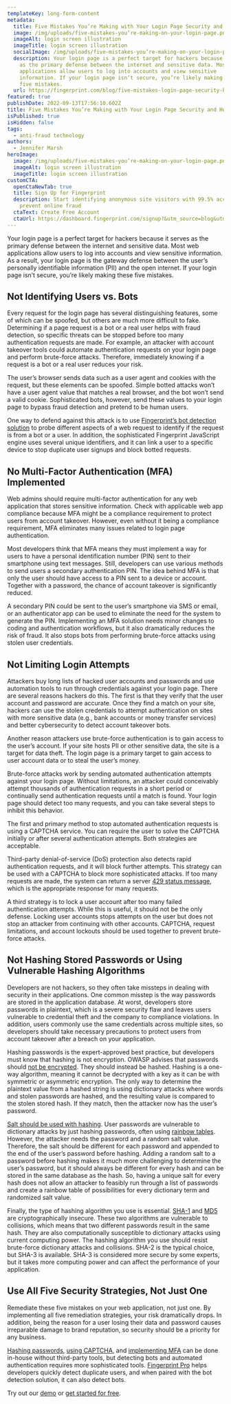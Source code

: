 ```yaml
---
templateKey: long-form-content
metadata:
  title: Five Mistakes You’re Making with Your Login Page Security and How to Fix Them
  image: /img/uploads/five-mistakes-you’re-making-on-your-login-page.png
  imageAlt: login screen illustration
  imageTitle: login screen illustration
  socialImage: /img/uploads/five-mistakes-you’re-making-on-your-login-page.png
  description: Your login page is a perfect target for hackers because it serves
    as the primary defense between the internet and sensitive data. Most web
    applications allow users to log into accounts and view sensitive
    information. If your login page isn’t secure, you’re likely making these
    five mistakes.
  url: https://fingerprint.com/blog/five-mistakes-login-page-security-how-to-fix
featured: true
publishDate: 2022-09-13T17:56:10.602Z
title: Five Mistakes You’re Making with Your Login Page Security and How to Fix Them
isPublished: true
isHidden: false
tags:
  - anti-fraud technology
authors:
  - Jennifer Marsh
heroImage:
  image: /img/uploads/five-mistakes-you’re-making-on-your-login-page.png
  imageAlt: login screen illustration
  imageTitle: login screen illustration
customCTA:
  openCtaNewTab: true
  title: Sign Up for Fingerprint
  description: Start identifying anonymous site visitors with 99.5% accuracy to
    prevent online fraud
  ctaText: Create Free Account
  ctaUrl: https://dashboard.fingerprint.com/signup?&utm_source=blog&utm_medium=website&utm_campaign=blog
---
```

Your login page is a perfect target for hackers because it serves as the primary defense between the internet and sensitive data. Most web applications allow users to log into accounts and view sensitive information. As a result, your login page is the gateway defense between the user’s personally identifiable information (PII) and the open internet. If your login page isn’t secure, you’re likely making these five mistakes.

## Not Identifying Users vs. Bots

Every request for the login page has several distinguishing features, some of which can be spoofed, but others are much more difficult to fake. Determining if a page request is a bot or a real user helps with fraud detection, so specific threats can be stopped before too many authentication requests are made. For example, an attacker with account takeover tools could automate authentication requests on your login page and perform brute-force attacks. Therefore, immediately knowing if a request is a bot or a real user reduces your risk.

The user’s browser sends data such as a user agent and cookies with the request, but these elements can be spoofed. Simple botted attacks won’t have a user agent value that matches a real browser, and the bot won’t send a valid cookie. Sophisticated bots, however, send these values to your login page to bypass fraud detection and pretend to be human users.

One way to defend against this attack is to use [Fingerprint’s bot detection solution](https://fingerprint.com/products/bot-detection/?&utm_source=blog&utm_medium=website&utm_campaign=blog) to probe different aspects of a web request to identify if the request is from a bot or a user. In addition, the sophisticated Fingerprint JavaScript engine uses several unique identifiers, and it can link a user to a specific device to stop duplicate user signups and block botted requests.

## No Multi-Factor Authentication (MFA) Implemented

Web admins should require multi-factor authentication for any web application that stores sensitive information. Check with applicable web app compliance because MFA might be a compliance requirement to protect users from account takeover. However, even without it being a compliance requirement, MFA eliminates many issues related to login page authentication.

Most developers think that MFA means they must implement a way for users to have a personal identification number (PIN) sent to their smartphone using text messages. Still, developers can use various methods to send users a secondary authentication PIN. The idea behind MFA is that only the user should have access to a PIN sent to a device or account. Together with a password, the chance of account takeover is significantly reduced.

A secondary PIN could be sent to the user’s smartphone via SMS or email, or an authenticator app can be used to eliminate the need for the system to generate the PIN. Implementing an MFA solution needs minor changes to coding and authentication workflows, but it also dramatically reduces the risk of fraud. It also stops bots from performing brute-force attacks using stolen user credentials.

## Not Limiting Login Attempts

Attackers buy long lists of hacked user accounts and passwords and use automation tools to run through credentials against your login page. There are several reasons hackers do this. The first is that they verify that the user account and password are accurate. Once they find a match on your site, hackers can use the stolen credentials to attempt authentication on sites with more sensitive data (e.g., bank accounts or money transfer services) and better cybersecurity to detect account takeover bots. 

Another reason attackers use brute-force authentication is to gain access to the user’s account. If your site hosts PII or other sensitive data, the site is a target for data theft. The login page is a primary target to gain access to user account data or to steal the user’s money. 

Brute-force attacks work by sending automated authentication attempts against your login page. Without limitations, an attacker could conceivably attempt thousands of authentication requests in a short period or continually send authentication requests until a match is found. Your login page should detect too many requests, and you can take several steps to inhibit this behavior.

The first and primary method to stop automated authentication requests is using a CAPTCHA service. You can require the user to solve the CAPTCHA initially or after several authentication attempts. Both strategies are acceptable. 

Third-party denial-of-service (DoS) protection also detects rapid authentication requests, and it will block further attempts. This strategy can be used with a CAPTCHA to block more sophisticated attacks. If too many requests are made, the system can return a server [429 status message](https://www.rfc-editor.org/rfc/rfc6585#section-4), which is the appropriate response for many requests.

A third strategy is to lock a user account after too many failed authentication attempts. While this is useful, it should not be the only defense. Locking user accounts stops attempts on the user but does not stop an attacker from continuing with other accounts. CAPTCHA, request limitations, and account lockouts should be used together to prevent brute-force attacks.

## Not Hashing Stored Passwords or Using Vulnerable Hashing Algorithms

Developers are not hackers, so they often take missteps in dealing with security in their applications. One common misstep is the way passwords are stored in the application database. At worst, developers store passwords in plaintext, which is a severe security flaw and leaves users vulnerable to credential theft and the company to compliance violations. In addition, users commonly use the same credentials across multiple sites, so developers should take necessary precautions to protect users from account takeover after a breach on your application.

Hashing passwords is the expert-approved best practice, but developers must know that hashing is not encryption. OWASP advises that passwords should [not be encrypted](https://cheatsheetseries.owasp.org/cheatsheets/Password_Storage_Cheat_Sheet.html). They should instead be hashed. Hashing is a one-way algorithm, meaning it cannot be decrypted with a key as it can be with symmetric or asymmetric encryption. The only way to determine the plaintext value from a hashed string is using dictionary attacks where words and stolen passwords are hashed, and the resulting value is compared to the stolen stored hash. If they match, then the attacker now has the user’s password.

[Salt should be used with hashing](https://auth0.com/blog/adding-salt-to-hashing-a-better-way-to-store-passwords/). User passwords are vulnerable to dictionary attacks by just hashing passwords, often using [rainbow tables](https://www.sciencedirect.com/topics/computer-science/rainbow-table#:~:text=Rainbow%20tables%20are%20tables%20of,it%20to%20the%20stored%20hash.). However, the attacker needs the password and a random salt value. Therefore, the salt should be different for each password and appended to the end of the user’s password before hashing. Adding a random salt to a password before hashing makes it much more challenging to determine the user’s password, but it should always be different for every hash and can be stored in the same database as the hash. So, having a unique salt for every hash does not allow an attacker to feasibly run through a list of passwords and create a rainbow table of possibilities for every dictionary term and randomized salt value.

Finally, the type of hashing algorithm you use is essential. [SHA-1](https://en.wikipedia.org/wiki/SHA-1) and [MD5](https://en.wikipedia.org/wiki/MD5) are cryptographically insecure. These two algorithms are vulnerable to collisions, which means that two different passwords result in the same hash. They are also computationally susceptible to dictionary attacks using current computing power. The hashing algorithm you use should resist brute-force dictionary attacks and collisions. SHA-2 is the typical choice, but SHA-3 is available. SHA-3 is considered more secure by some experts, but it takes more computing power and can affect the performance of your application.

## Use All Five Security Strategies, Not Just One

Remediate these five mistakes on your web application, not just one. By implementing all five remediation strategies, your risk dramatically drops. In addition, being the reason for a user losing their data and password causes irreparable damage to brand reputation, so security should be a priority for any business.

[Hashing passwords](https://auth0.com/blog/hashing-passwords-one-way-road-to-security/), [using CAPTCHA](https://www.makeuseof.com/captcha-validation-html-css-javascript/), and [implementing MFA](https://www.okta.com/resources/whitepaper/8-steps-for-effectively-deploying-mfa/) can be done in-house without third-party tools, but detecting bots and automated authentication requires more sophisticated tools. [Fingerprint Pro](https://fingerprint.com/products/fingerprint-pro/?&utm_source=blog&utm_medium=website&utm_campaign=blog) helps developers quickly detect duplicate users, and when paired with the bot detection solution, it can also detect bots. 

Try out our [demo](https://fingerprint.com/demo/?&utm_source=blog&utm_medium=website&utm_campaign=blog) or [get started for free](https://fingerprint.com/products/bot-detection/?&utm_source=blog&utm_medium=website&utm_campaign=blog).